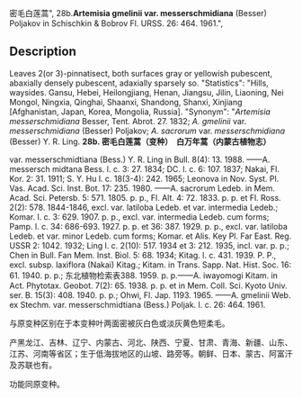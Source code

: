 密毛白莲蒿",
28b.**Artemisia gmelinii var. messerschmidiana** (Besser) Poljakov in Schischkin & Bobrov Fl. URSS. 26: 464. 1961.",

## Description
Leaves 2(or 3)-pinnatisect, both surfaces gray or yellowish pubescent, abaxially densely pubescent, adaxially sparsely so.
  "Statistics": "Hills, waysides. Gansu, Hebei, Heilongjiang, Henan, Jiangsu, Jilin, Liaoning, Nei Mongol, Ningxia, Qinghai, Shaanxi, Shandong, Shanxi, Xinjiang [Afghanistan, Japan, Korea, Mongolia, Russia].
  "Synonym": "*Artemisia messerschmidiana* Besser, Tent. Abrot. 27. 1832; *A. gmelinii* var. *messerschmidiana* (Besser) Poljakov; *A. sacrorum* var. *messerschmidiana* (Besser) Y. R. Ling.
**28b. 密毛白莲蒿（变种）　白万年蒿（内蒙古植物志）**

var. messerschmidtiana (Bess.) Y. R. Ling in Bull. 8(4): 13. 1988. ——A. messersch midtana Bess. l. c. 3: 27. 1834; DC. l. c. 6: 107. 1837; Nakai, Fl. Kor. 2: 31. 1911; S. Y. Hu l. c. 18(3-4): 242. 1965; Leonova in Nov. Syst. Pl. Vas. Acad. Sci. Inst. Bot. 17: 235. 1980. ——A. sacrorum Ledeb. in Mem. Acad. Sci. Petersb. 5: 571. 1805. p. p., Fl. Alt. 4: 72. 1833. p. p. et Fl. Ross. 2(2): 578. 1844-1846, excl. var. latiloba Ledeb. et var. intermedia Ledeb.; Komar. l. c. 3: 629. 1907. p. p., excl. var. intermedia Ledeb. cum forms; Pamp. l. c. 34: 686-693. 1927. p. p. et 36: 387. 1929. p. p., excl. var. latiloba Ledeb. et var. minor Ledeb. cum forms; Komar. et Alis. Key Pl. Far East. Reg. USSR 2: 1042. 1932; Ling l. c. 2(10): 517. 1934 et 3: 212. 1935, incl. var. p. p.; Chen in Bull. Fan Mem. Inst. Biol. 5: 68. 1934; Kitag. l. c. 431. 1939. P. P., excl. subsp. laxiflora (Nakai) Kitag.; Kitam. in Trans. Sapp. Nat. Hist. Soc. 16: 61. 1940. p. p.; 东北植物检索表388. 1959. p. p.——A. iwayomogi Kitam. in Act. Phytotax. Geobot. 7(2): 65. 1938. p. p. et in Mem. Coll. Sci. Kyoto Univ. ser. B. 15(3): 408. 1940. p. p.; Ohwi, Fl. Jap. 1193. 1965. ——A. gmelinii Web. ex Stechm. var. messerschmidtiana (Bess.) Poljak. l. c. 26: 464. 1961.

与原变种区别在于本变种叶两面密被灰白色或淡灰黄色短柔毛。

产黑龙江、吉林、辽宁、内蒙古、河北、陕西、宁夏、甘肃、青海、新疆、山东、江苏、河南等省区；生于低海拔地区的山坡、路旁等。朝鲜、日本、蒙古、阿富汗及苏联也有。

功能同原变种。
